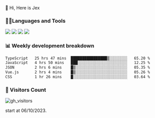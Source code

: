  👋 Hi, Here is Jex

 

### 🧑‍💻Languages and Tools

<code><a href="https://react.dev"><img src="https://api.iconify.design/logos:react.svg" /></a></code>
<code><a href="https://github.com/vuejs/core"><img src="https://api.iconify.design/logos:vue.svg" /></a></code> 
<code><a href="https://github.com/microsoft/TypeScript"><img src="https://api.iconify.design/logos:typescript-icon.svg" /></a></code>
<code><a href="https://threejs.org/"><img src="https://api.iconify.design/logos:threejs.svg" /></a></code>

### 📊 Weekly development breakdown

<!--START_SECTION:waka-->

```txt
TypeScript   25 hrs 47 mins  ████████████████▒░░░░░░░░   65.20 %
JavaScript   4 hrs 50 mins   ███░░░░░░░░░░░░░░░░░░░░░░   12.25 %
JSON         2 hrs 6 mins    █▒░░░░░░░░░░░░░░░░░░░░░░░   05.35 %
Vue.js       2 hrs 4 mins    █▒░░░░░░░░░░░░░░░░░░░░░░░   05.26 %
CSS          1 hr 26 mins    █░░░░░░░░░░░░░░░░░░░░░░░░   03.64 %
```

<!--END_SECTION:waka-->


### 👀 Visitors Count

![gh_visitors](https://profile-counter.glitch.me/jexlau/count.svg)

start at 06/10/2023.
